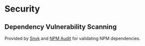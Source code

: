 # Security

## Dependency Vulnerability Scanning

Provided by [Snyk](https://snyk.io/test/github/dbtedman/postcss-prefixwrap) and [NPM Audit](https://docs.npmjs.com/auditing-package-dependencies-for-security-vulnerabilities) for validating NPM dependencies.
